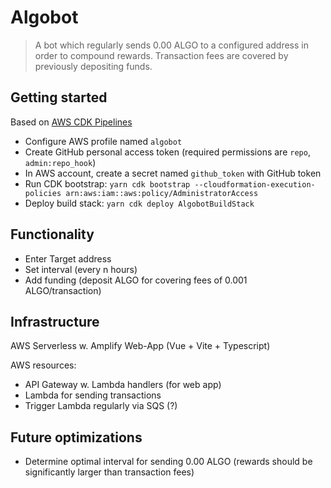 # Algobot

> A bot which regularly sends 0.00 ALGO to a configured address in order to compound rewards.
> Transaction fees are covered by previously depositing funds.

## Getting started

Based on [AWS CDK Pipelines](https://aws.amazon.com/blogs/developer/cdk-pipelines-continuous-delivery-for-aws-cdk-applications/)

- Configure AWS profile named `algobot`
- Create GitHub personal access token (required permissions are `repo`, `admin:repo_hook`)
- In AWS account, create a secret named `github_token` with GitHub token
- Run CDK bootstrap: `yarn cdk bootstrap --cloudformation-execution-policies arn:aws:iam::aws:policy/AdministratorAccess`
- Deploy build stack: `yarn cdk deploy AlgobotBuildStack`

## Functionality

- Enter Target address
- Set interval (every n hours)
- Add funding (deposit ALGO for covering fees of 0.001 ALGO/transaction)

## Infrastructure

AWS Serverless
w. Amplify Web-App (Vue + Vite + Typescript)

AWS resources:

- API Gateway w. Lambda handlers (for web app)
- Lambda for sending transactions
- Trigger Lambda regularly via SQS (?)

## Future optimizations

- Determine optimal interval for sending 0.00 ALGO (rewards should be significantly larger than transaction fees)
